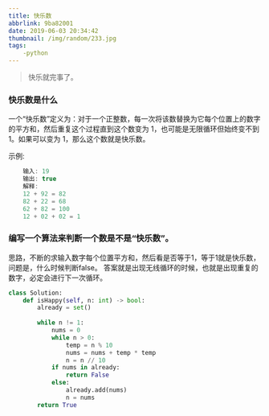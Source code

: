 ```yaml
---
title: 快乐数
abbrlink: 9ba82001
date: 2019-06-03 20:34:42
thumbnail: /img/random/233.jpg
tags:
    -python
---
```


> 快乐就完事了。

### 快乐数是什么
一个“快乐数”定义为：对于一个正整数，每一次将该数替换为它每个位置上的数字的平方和，然后重复这个过程直到这个数变为 1，也可能是无限循环但始终变不到 1。如果可以变为 1，那么这个数就是快乐数。

示例: 
```javascript
    输入: 19
    输出: true
    解释: 
    12 + 92 = 82
    82 + 22 = 68
    62 + 82 = 100
    12 + 02 + 02 = 1
```

### 编写一个算法来判断一个数是不是“快乐数”。
思路，不断的求输入数字每个位置平方和，然后看是否等于1，等于1就是快乐数，问题是，什么时候判断false。
答案就是出现无线循环的时候，也就是出现重复的数字，必定会进行下一次循环。

```python
class Solution:
    def isHappy(self, n: int) -> bool:
        already = set()
        
        while n != 1:
            nums = 0
            while n > 0:
                temp = n % 10
                nums = nums + temp * temp
                n = n // 10
            if nums in already:
                return False
            else:
                already.add(nums)
                n = nums
        return True    
```